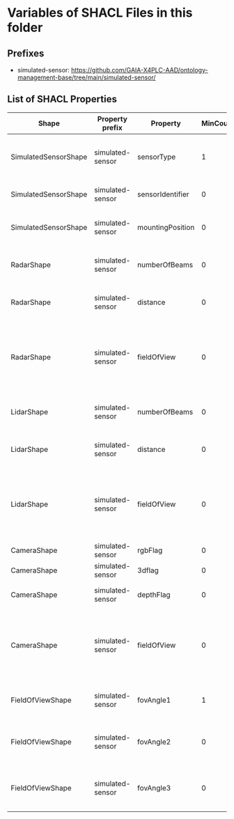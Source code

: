 # Variables of SHACL Files in this folder

## Prefixes

- simulated-sensor: <https://github.com/GAIA-X4PLC-AAD/ontology-management-base/tree/main/simulated-sensor/>

## List of SHACL Properties

| Shape | Property prefix | Property | MinCount | MaxCount | Description | Datatype/NodeKind | Filename |
| --- | --- | --- | --- | --- | --- | --- | --- |
| SimulatedSensorShape | simulated-sensor | sensorType | 1 | 1 | Perception and other relevant sensors for autonomous driving. |  | simulated-sensor_shacl.ttl |
| SimulatedSensorShape | simulated-sensor | sensorIdentifier | 0 | 1 | Name/Identifier of the sensor in the simulator. | <http://www.w3.org/2001/XMLSchema#string> | simulated-sensor_shacl.ttl |
| SimulatedSensorShape | simulated-sensor | mountingPosition | 0 | 1 | Possible mounting positions of the radar. | <http://www.w3.org/2001/XMLSchema#string> | simulated-sensor_shacl.ttl |
| RadarShape | simulated-sensor | numberOfBeams | 0 | 1 | Number of beams sent by the radar sensor. | <http://www.w3.org/2001/XMLSchema#integer> | simulated-sensor_shacl.ttl |
| RadarShape | simulated-sensor | distance | 0 | 1 | Covered distance or range in metres. | <http://www.w3.org/2001/XMLSchema#float> | simulated-sensor_shacl.ttl |
| RadarShape | simulated-sensor | fieldOfView | 0 | 1 | Field of view angles, supporting up to three values (e.g., horizontal, upper, and lower FoV). |  | simulated-sensor_shacl.ttl |
| LidarShape | simulated-sensor | numberOfBeams | 0 | 1 | Number of beams sent by the lidar sensor. | <http://www.w3.org/2001/XMLSchema#integer> | simulated-sensor_shacl.ttl |
| LidarShape | simulated-sensor | distance | 0 | 1 | Covered distance or range in metres. | <http://www.w3.org/2001/XMLSchema#float> | simulated-sensor_shacl.ttl |
| LidarShape | simulated-sensor | fieldOfView | 0 | 1 | Field of view angles, supporting up to three values (e.g., horizontal, upper, and lower FoV). |  | simulated-sensor_shacl.ttl |
| CameraShape | simulated-sensor | rgbFlag | 0 | 1 | If true, camera is RGB camera. | <http://www.w3.org/2001/XMLSchema#boolean> | simulated-sensor_shacl.ttl |
| CameraShape | simulated-sensor | 3dflag | 0 | 1 | If true, camera is 3D camera. | <http://www.w3.org/2001/XMLSchema#boolean> | simulated-sensor_shacl.ttl |
| CameraShape | simulated-sensor | depthFlag | 0 | 1 | If true, camera is depth camera. | <http://www.w3.org/2001/XMLSchema#boolean> | simulated-sensor_shacl.ttl |
| CameraShape | simulated-sensor | fieldOfView | 0 | 1 | Field of view angles, supporting up to three values (e.g., horizontal, upper, and lower FoV). |  | simulated-sensor_shacl.ttl |
| FieldOfViewShape | simulated-sensor | fovAngle1 | 1 | 1 | FoV angle 1 (mandatory if FoV attribute is used). | <http://www.w3.org/2001/XMLSchema#float> | simulated-sensor_shacl.ttl |
| FieldOfViewShape | simulated-sensor | fovAngle2 | 0 | 1 | FoV angle 2 (optional, depending on simulator and sensor type). | <http://www.w3.org/2001/XMLSchema#float> | simulated-sensor_shacl.ttl |
| FieldOfViewShape | simulated-sensor | fovAngle3 | 0 | 1 | FoV angle 3 (optional, depending on simulator and sensor type). | <http://www.w3.org/2001/XMLSchema#float> | simulated-sensor_shacl.ttl |
